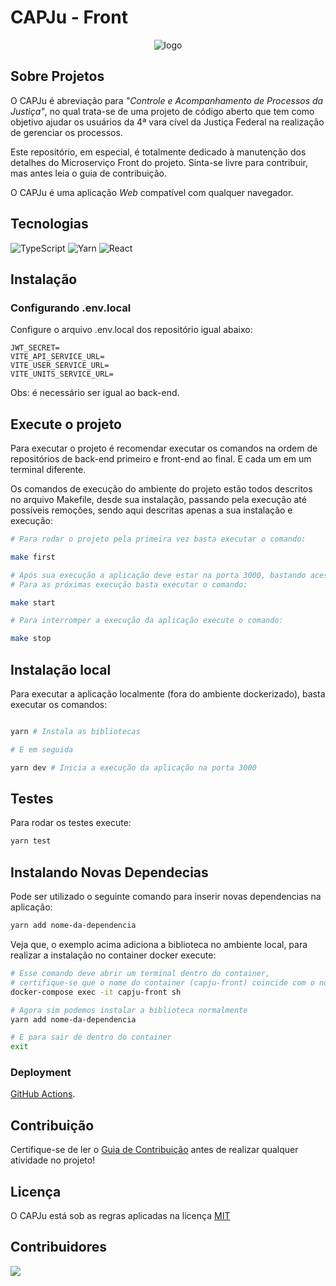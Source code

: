# CAPJu - Front

<div align="center">
  <img src="https://i.imgur.com/0KsqIUe.png" alt="logo">
</div>

## Sobre Projetos

O CAPJu é abreviação para _"Controle e Acompanhamento de Processos da Justiça"_, no qual trata-se de uma projeto de código aberto que tem como objetivo ajudar os usuários da 4ª vara cível da Justiça Federal na realização de gerenciar os processos.

Este repositório, em especial, é totalmente dedicado à manutenção dos detalhes do Microserviço Front do projeto. Sinta-se livre para contribuir, mas antes leia o guia de contribuição.

O CAPJu é uma aplicação _Web_ compatível com qualquer navegador.

## Tecnologias

![TypeScript](https://img.shields.io/badge/TypeScript-007ACC?style=for-the-badge&logo=typescript&logoColor=white)
![Yarn](https://img.shields.io/badge/yarn-%232C8EBB.svg?style=for-the-badge&logo=yarn&logoColor=white)
![React](https://img.shields.io/badge/react-%2320232a.svg?style=for-the-badge&logo=react&logoColor=%2361DAFB)


## Instalação
### Configurando .env.local

Configure o arquivo .env.local dos repositório igual abaixo:

```
JWT_SECRET=
VITE_API_SERVICE_URL=
VITE_USER_SERVICE_URL=
VITE_UNITS_SERVICE_URL=
```

Obs: é necessário ser igual ao back-end.

## Execute o projeto

Para executar o projeto é recomendar executar os comandos na ordem de repositórios de back-end primeiro e front-end ao final. E cada um em um terminal diferente. 

Os comandos de execução do ambiente do projeto estão todos descritos no arquivo Makefile, desde sua instalação, passando pela execução até possíveis remoções, sendo aqui descritas apenas a sua instalação e execução:

```bash
# Para rodar o projeto pela primeira vez basta executar o comando:

make first

# Após sua execução a aplicação deve estar na porta 3000, bastando acessar o endereço localhost:3000 no navegador.
# Para as próximas execução basta executar o comando:

make start

# Para interromper a execução da aplicação execute o comando:

make stop
```

## Instalação local

Para executar a aplicação localmente (fora do ambiente dockerizado), basta executar os comandos:

```bash

yarn # Instala as bibliotecas 

# E em seguida

yarn dev # Inicia a execução da aplicação na porta 3000
```

## Testes

Para rodar os testes execute:

```bash
yarn test
```

## Instalando Novas Dependecias

Pode ser utilizado o seguinte comando para inserir novas dependencias na aplicação:

```bash
yarn add nome-da-dependencia
```

Veja que, o exemplo acima adiciona a biblioteca no ambiente local, para realizar a instalação no container docker execute:

```bash
# Esse comando deve abrir um terminal dentro do container, 
# certifique-se que o nome do container (capju-front) coincide com o nome do ambiente em sua máquina
docker-compose exec -it capju-front sh

# Agora sim podemos instalar a biblioteca normalmente
yarn add nome-da-dependencia

# E para sair de dentro do container
exit
```

### Deployment

[GitHub Actions](https://github.com/fga-eps-mds/2023-1-CAPJu-Front/actions).

## Contribuição

Certifique-se de ler o [Guia de Contribuição](https://github.com/fga-eps-mds/2023-1-CAPJu-Front/blob/main/.github/CONTRIBUTING.md) antes de realizar qualquer atividade no projeto!

## Licença

O CAPJu está sob as regras aplicadas na licença [MIT](https://github.com/fga-eps-mds/2023-1-CAPJu-Front/blob/main/LICENSE)

## Contribuidores

<a href="https://github.com/fga-eps-mds/2023-1-CAPJu-Front/graphs/contributors">
  <img src="https://contrib.rocks/image?repo=fga-eps-mds/2023-1-CAPJu-Front" />
</a>